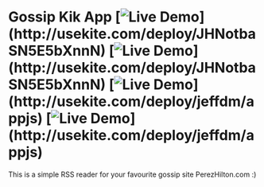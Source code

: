 # Gossip Kik App [![Live Demo](http://usekite.com/live-demo-button.png?)](http://usekite.com/deploy/JHNotbaSN5E5bXnnN) [![Live Demo](http://usekite.com/live-demo-button.png?)](http://usekite.com/deploy/JHNotbaSN5E5bXnnN) [![Live Demo](http://usekite.com/live-demo-button.png?)](http://usekite.com/deploy/jeffdm/appjs) [![Live Demo](http://usekite.com/live-demo-button.png?)](http://usekite.com/deploy/jeffdm/appjs)

This is a simple RSS reader for your favourite gossip site PerezHilton.com :) 
